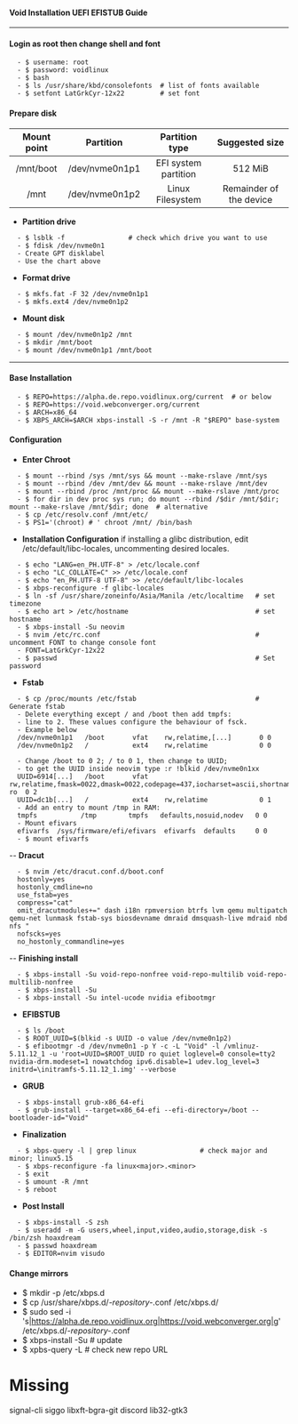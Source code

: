 #### Void Installation UEFI EFISTUB Guide
---
#### Login as root then change shell and font
```
  - $ username: root
  - $ password: voidlinux
  - $ bash
  - $ ls /usr/share/kbd/consolefonts  # list of fonts available
  - $ setfont LatGrkCyr-12x22         # set font
```
#### Prepare disk
**Mount point** | **Partition** | **Partition type** | **Suggested size**
| :---: | :---: | :---: | :---: |
/mnt/boot | /dev/nvme0n1p1 | EFI system partition | 512 MiB
/mnt | /dev/nvme0n1p2 | Linux Filesystem | Remainder of the device
- **Partition drive**
```
  - $ lsblk -f                # check which drive you want to use
  - $ fdisk /dev/nvme0n1
  - Create GPT disklabel
  - Use the chart above
```
- **Format drive**
```
  - $ mkfs.fat -F 32 /dev/nvme0n1p1
  - $ mkfs.ext4 /dev/nvme0n1p2
```
- **Mount disk**
```
  - $ mount /dev/nvme0n1p2 /mnt
  - $ mkdir /mnt/boot
  - $ mount /dev/nvme0n1p1 /mnt/boot
```
---
#### Base Installation
```
  - $ REPO=https://alpha.de.repo.voidlinux.org/current  # or below
  - $ REPO=https://void.webconverger.org/current
  - $ ARCH=x86_64
  - $ XBPS_ARCH=$ARCH xbps-install -S -r /mnt -R "$REPO" base-system
```

#### Configuration
- **Enter Chroot**
```
  - $ mount --rbind /sys /mnt/sys && mount --make-rslave /mnt/sys
  - $ mount --rbind /dev /mnt/dev && mount --make-rslave /mnt/dev
  - $ mount --rbind /proc /mnt/proc && mount --make-rslave /mnt/proc
  - $ for dir in dev proc sys run; do mount --rbind /$dir /mnt/$dir; mount --make-rslave /mnt/$dir; done  # alternative
  - $ cp /etc/resolv.conf /mnt/etc/
  - $ PS1='(chroot) # ' chroot /mnt/ /bin/bash
```
- **Installation Configuration** if installing a glibc distribution, edit /etc/default/libc-locales, uncommenting desired locales.
```
  - $ echo "LANG=en_PH.UTF-8" > /etc/locale.conf
  - $ echo "LC_COLLATE=C" >> /etc/locale.conf
  - $ echo "en_PH.UTF-8 UTF-8" >> /etc/default/libc-locales
  - $ xbps-reconfigure -f glibc-locales
  - $ ln -sf /usr/share/zoneinfo/Asia/Manila /etc/localtime   # set timezone
  - $ echo art > /etc/hostname                                # set hostname
  - $ xbps-install -Su neovim
  - $ nvim /etc/rc.conf                                       # uncomment FONT to change console font
  - FONT=LatGrkCyr-12x22
  - $ passwd                                                  # Set password
```
- **Fstab**
```
  - $ cp /proc/mounts /etc/fstab                              # Generate fstab
  - Delete everything except / and /boot then add tmpfs:
  - line to 2. These values configure the behaviour of fsck.
  - Example below
  /dev/nvme0n1p1   /boot       vfat    rw,relatime,[...]       0 0
  /dev/nvme0n1p2   /           ext4    rw,relatime             0 0

  - Change /boot to 0 2; / to 0 1, then change to UUID;
  - to get the UUID inside neovim type :r !blkid /dev/nvme0n1xx
  UUID=6914[...]   /boot       vfat    rw,relatime,fmask=0022,dmask=0022,codepage=437,iocharset=ascii,shortname=mixed,utf8,errors=remount-ro  0 2
  UUID=dc1b[...]   /           ext4    rw,relatime             0 1
  - Add an entry to mount /tmp in RAM:
  tmpfs           /tmp        tmpfs   defaults,nosuid,nodev   0 0
  - Mount efivars
  efivarfs  /sys/firmware/efi/efivars  efivarfs  defaults     0 0
  - $ mount efivarfs
```
-- **Dracut**
```
  - $ nvim /etc/dracut.conf.d/boot.conf
  hostonly=yes
  hostonly_cmdline=no
  use_fstab=yes
  compress="cat"
  omit_dracutmodules+=" dash i18n rpmversion btrfs lvm qemu multipatch qemu-net lunmask fstab-sys biosdevname dmraid dmsquash-live mdraid nbd nfs "
  nofscks=yes
  no_hostonly_commandline=yes
```
-- **Finishing install**
```
  - $ xbps-install -Su void-repo-nonfree void-repo-multilib void-repo-multilib-nonfree
  - $ xbps-install -Su
  - $ xbps-install -Su intel-ucode nvidia efibootmgr
```
- **EFIBSTUB**
```
  - $ ls /boot
  - $ ROOT_UUID=$(blkid -s UUID -o value /dev/nvme0n1p2)
  - $ efibootmgr -d /dev/nvme0n1 -p Y -c -L "Void" -l /vmlinuz-5.11.12_1 -u 'root=UUID=$ROOT_UUID ro quiet loglevel=0 console=tty2 nvidia-drm.modeset=1 nowatchdog ipv6.disable=1 udev.log_level=3 initrd=\initramfs-5.11.12_1.img' --verbose
```
- **GRUB**
```
  - $ xbps-install grub-x86_64-efi
  - $ grub-install --target=x86_64-efi --efi-directory=/boot --bootloader-id="Void"
```
- **Finalization**
```
  - $ xbps-query -l | grep linux                # check major and minor; linux5.15
  - $ xbps-reconfigure -fa linux<major>.<minor>
  - $ exit
  - $ umount -R /mnt
  - $ reboot
```
- **Post Install**
```
  - $ xbps-install -S zsh
  - $ useradd -m -G users,wheel,input,video,audio,storage,disk -s /bin/zsh hoaxdream
  - $ passwd hoaxdream
  - $ EDITOR=nvim visudo
```
#### Change mirrors
- $ mkdir -p /etc/xbps.d
- $ cp /usr/share/xbps.d/*-repository-*.conf /etc/xbps.d/
- $ sudo sed -i 's|https://alpha.de.repo.voidlinux.org|https://void.webconverger.org|g' /etc/xbps.d/*-repository-*.conf
- $ xbps-install -Su    # update
- $ xpbs-query -L       # check new repo URL

# Missing
signal-cli
siggo
libxft-bgra-git
discord
lib32-gtk3
